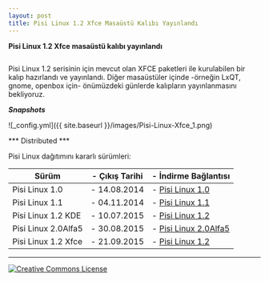 ```yaml
---
layout: post
title: Pisi Linux 1.2 Xfce Masaüstü Kalıbı Yayınlandı
---
```


**Pisi Linux 1.2 Xfce masaüstü kalıbı yayınlandı**

```25 Eylül 2015 - Türkiye
```

Pisi Linux 1.2 serisinin için mevcut olan XFCE paketleri ile kurulabilen bir kalıp hazırlandı ve yayınlandı. Diğer masaüstüler içinde -örneğin LxQT, gnome, openbox için- önümüzdeki günlerde kalıpların yayınlanmasını bekliyoruz.


***Snapshots***


![_config.yml]({{ site.baseurl }}/images/Pisi-Linux-Xfce_1.png)

*** Distributed ***

Pisi Linux dağıtımını kararlı sürümleri:

| Sürüm                  |- Çıkış Tarihi |- İndirme Bağlantısı |
|------------------------|---------------|---------------------|
| Pisi Linux 1.0         |- 14.08.2014   |- [Pisi Linux 1.0](http://sourceforge.net/projects/pisilinux/files/1.0/)|
| Pisi Linux 1.1         |- 04.11.2014   |- [Pisi Linux 1.1](http://sourceforge.net/projects/pisilinux/files/1.1/)|
| Pisi Linux 1.2 KDE     |- 10.07.2015   |- [Pisi Linux 1.2](http://sourceforge.net/projects/pisilinux/files/1.2/)|
| Pisi Linux 2.0Alfa5    |- 30.08.2015   |- [Pisi Linux 2.0Alfa5](http://openload.co/f/vuimrNgPjSE/Pisi-Linux-2.0-Alfa5-KDE5-KaraKedi-x86_64.iso)|
| Pisi Linux 1.2 Xfce    |- 21.09.2015   |- [Pisi Linux 1.2](http://openload.co/f/R6JeYpGW3BM/Pisi-Linux-1.2-XFCE-x86_64.iso)|


---
<a rel="license" href="http://creativecommons.org/licenses/by-nc-sa/3.0/us/"><img alt="Creative Commons License" style="border-width:0" src="http://i.creativecommons.org/l/by-nc-sa/3.0/us/80x15.png" /></a>